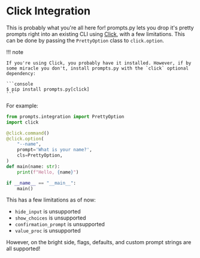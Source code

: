 # Click Integration

This is probably what you're all here for! prompts.py lets you drop it's pretty prompts right into an existing CLI using [Click](https://click.palletsprojects.com/en/8.1.x/), with a few limitations. This can be done by passing the `PrettyOption` class to `click.option`.

!!! note

    If you're using Click, you probably have it installed. However, if by some miracle you don't, install prompts.py with the `click` optional dependency:

    ```console
    $ pip install prompts.py[click]
    ```

For example:

```py
from prompts.integration import PrettyOption
import click

@click.command()
@click.option(
    "--name",
    prompt='What is your name?',
    cls=PrettyOption,
)
def main(name: str):
    print(f"Hello, {name}")

if __name__ == "__main__":
    main()

```

This has a few limitations as of now:

-   `hide_input` is unsupported
-   `show_choices` is unsupported
-   `confirmation_prompt` is unsupported
-   `value_proc` is unsupported

However, on the bright side, flags, defaults, and custom prompt strings are all supported!
